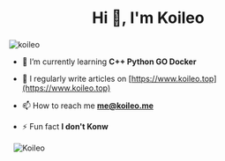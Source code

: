 <h1 align="center">Hi 👋, I'm Koileo</h1>
<h3 align="center"></h3>

<p align="left"> <img src="https://count.getloli.com/get/@:koileo" alt="koileo" /> </p>


- 🌱 I’m currently learning **C++ Python GO Docker**

- 📝 I regularly write articles on [https://www.koileo.top](https://www.koileo.top)

- 📫 How to reach me **me@koileo.me**

- ⚡ Fun fact **I don't Konw**


<p>&nbsp;&nbsp;<img align="center" src="https://github-readme-stats.vercel.app/api?username=Koileo&show_icons=true&locale=en" alt="Koileo" /></p>


